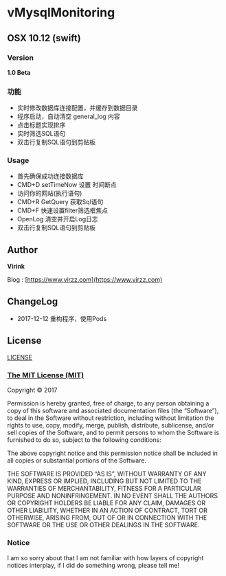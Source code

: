 # vMysqlMonitoring

## OSX 10.12 (swift)

### Version

**1.0 Beta**

### 功能

- 实时修改数据库连接配置，并缓存到数据目录
- 程序启动，自动清空 general_log 内容
- 点击标题实现排序
- 实时筛选SQL语句
- 双击行复制SQL语句到剪贴板

### Usage

- 首先确保成功连接数据库
- CMD+D setTimeNow 设置 时间断点
- 访问你的网站(执行语句) 
- CMD+R GetQuery 获取Sql语句
- CMD+F 快速设置filter筛选框焦点
- OpenLog 清空并开启Log日志
- 双击行复制SQL语句到剪贴板

## Author

**Virink**

Blog : [https://www.virzz.com](https://www.virzz.com)

## ChangeLog

- 2017-12-12 重构程序，使用Pods

## License

[LICENSE](LICENSE)

### [The MIT License (MIT) ](https://mit-license.org)

Copyright © 2017 <Virink>

Permission is hereby granted, free of charge, to any person obtaining a copy of this software and associated documentation files (the “Software”), to deal in the Software without restriction, including without limitation the rights to use, copy, modify, merge, publish, distribute, sublicense, and/or sell copies of the Software, and to permit persons to whom the Software is furnished to do so, subject to the following conditions:

The above copyright notice and this permission notice shall be included in all copies or substantial portions of the Software.

THE SOFTWARE IS PROVIDED “AS IS”, WITHOUT WARRANTY OF ANY KIND, EXPRESS OR IMPLIED, INCLUDING BUT NOT LIMITED TO THE WARRANTIES OF MERCHANTABILITY, FITNESS FOR A PARTICULAR PURPOSE AND NONINFRINGEMENT. IN NO EVENT SHALL THE AUTHORS OR COPYRIGHT HOLDERS BE LIABLE FOR ANY CLAIM, DAMAGES OR OTHER LIABILITY, WHETHER IN AN ACTION OF CONTRACT, TORT OR OTHERWISE, ARISING FROM, OUT OF OR IN CONNECTION WITH THE SOFTWARE OR THE USE OR OTHER DEALINGS IN THE SOFTWARE.

### Notice

I am so sorry about that I am not familiar with how layers of copyright notices interplay, if I did do something wrong, please tell me!